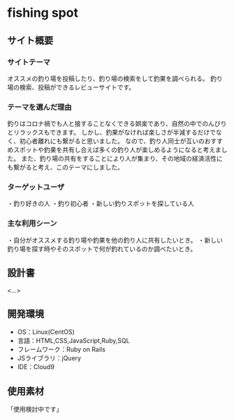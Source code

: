 # fishing spot

## サイト概要
### サイトテーマ
オススメの釣り場を投稿したり、釣り場の検索をして釣果を調べられる。
釣り場の検索、投稿ができるレビューサイトです。

### テーマを選んだ理由
釣りはコロナ禍でも人と接することなくできる娯楽であり、自然の中でのんびりとリラックスもできます。
しかし、釣果がなければ楽しさが半減するだけでなく、初心者離れにも繋がると思いました。
なので、釣り人同士が互いのおすすめスポットや釣果を共有し合えば多くの釣り人が楽しめるようになると考えました。
また、釣り場の共有をすることにより人が集まり、その地域の経済活性にも繋がると考え、このテーマにしました。

### ターゲットユーザ
・釣り好きの人
・釣り初心者
・新しい釣りスポットを探している人

### 主な利用シーン
・自分がオススメする釣り場や釣果を他の釣り人に共有したいとき。
・新しい釣り場を探す時やそのスポットで何が釣れているのか調べたいとき。

## 設計書
<...>

## 開発環境
- OS：Linux(CentOS)
- 言語：HTML,CSS,JavaScript,Ruby,SQL
- フレームワーク：Ruby on Rails
- JSライブラリ：jQuery
- IDE：Cloud9

## 使用素材
「使用検討中です」
